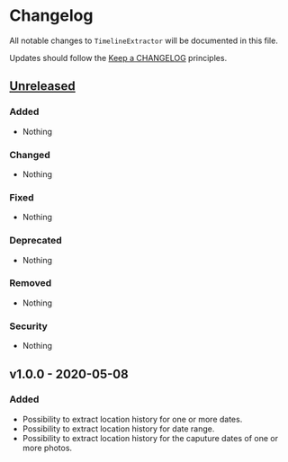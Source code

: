 # Changelog

All notable changes to `TimelineExtractor` will be documented in this file.

Updates should follow the [Keep a CHANGELOG](http://keepachangelog.com/) principles.

## [Unreleased](https://github.com/Stadly/TimelineExtractor/compare/v1.0.0...HEAD)

### Added
- Nothing

### Changed
- Nothing

### Fixed
- Nothing

### Deprecated
- Nothing

### Removed
- Nothing

### Security
- Nothing

## v1.0.0 - 2020-05-08

### Added
- Possibility to extract location history for one or more dates.
- Possibility to extract location history for date range.
- Possibility to extract location history for the caputure dates of one or more photos.
